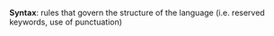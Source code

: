 **Syntax**: rules that govern the structure of the language (i.e. reserved keywords, use of punctuation)